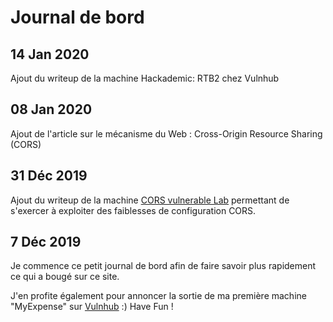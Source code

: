# Journal de bord

## 14 Jan 2020

Ajout du writeup de la machine Hackademic: RTB2 chez Vulnhub

## 08 Jan 2020

Ajout de l'article sur le mécanisme du Web : Cross-Origin Resource Sharing \(CORS\)

## 31 Déc 2019

Ajout du writeup de la machine [CORS vulnerable Lab](https://github.com/incredibleindishell/CORS-vulnerable-Lab) permettant de s'exercer à exploiter des faiblesses de configuration CORS.

## 7 Déc 2019

Je commence ce petit journal de bord afin de faire savoir plus rapidement ce qui a bougé sur ce site.

J'en profite également pour annoncer la sortie de ma première machine "MyExpense" sur [Vulnhub](https://www.vulnhub.com/entry/myexpense-1,405/) :\) Have Fun !



